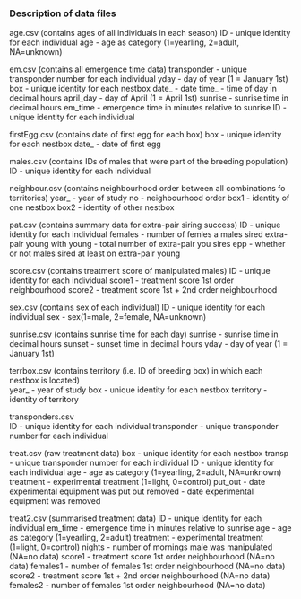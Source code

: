 
### Description of data files

  age.csv (contains ages of all individuals in each season)
    ID  - unique identity for each individual
    age - age as category (1=yearling, 2=adult, NA=unknown)
    
  em.csv (contains all emergence time data)
    transponder - unique transponder number for each individual
    yday        - day of year (1 = January 1st)
    box         - unique identity for each nestbox
    date_       - date
    time_       - time of day in decimal hours
    april_day   - day of April (1 = April 1st)
    sunrise     - sunrise time in decimal hours
    em_time     - emergence time in minutes relative to sunrise
    ID          - unique identity for each individual
    
  firstEgg.csv (contains date of first egg for each box)
    box   - unique identity for each nestbox
    date_ - date of first egg
    
  males.csv (contains IDs of males that were part of the breeding population)
    ID  - unique identity for each individual
  
  neighbour.csv (contains neighbourhood order between all combinations fo territories)
    year_ - year of study
    no    - neighbourhood order
    box1  - identity of one nestbox
    box2  - identity of other nestbox
  
  pat.csv (contains summary data for extra-pair siring success)
    ID      - unique identity for each individual
    females - number of femles a males sired extra-pair young with
    young   - total number of extra-pair you sires
    epp     - whether or not males sired at least on extra-pair young
  
  score.csv (contains treatment score of manipulated males)
    ID      - unique identity for each individual
    score1  - treatment score 1st order neighbourhood
    score2  - treatment score 1st + 2nd order neighbourhood
 
  sex.csv (contains sex of each individual)
    ID  - unique identity for each individual
    sex - sex(1=male, 2=female, NA=unknown)
 
  sunrise.csv (contains sunrise time for each day) 
    sunrise - sunrise time in decimal hours
    sunset  - sunset time in decimal hours
    yday    - day of year (1 = January 1st)
 
  terrbox.csv (contains territory (i.e. ID of breeding box) in which each nestbox is located)   
    year_     - year of study
    box       - unique identity for each nestbox
    territory - identity of territory
 
  transponders.csv  
    ID          - unique identity for each individual
    transponder - unique transponder number for each individual
 
  treat.csv (raw treatment data)
    box       - unique identity for each nestbox
    transp    - unique transponder number for each individual
    ID        - unique identity for each individual
    age       - age as category (1=yearling, 2=adult, NA=unknown)
    treatment - experimental treatment (1=light, 0=control)
    put_out   - date experimental equipment was put out
    removed   - date experimental equipment was removed
 
  treat2.csv (summarised treatment data)
    ID        - unique identity for each individual
    em_time   - emergence time in minutes relative to sunrise
    age       - age as category (1=yearling, 2=adult)
    treatment - experimental treatment (1=light, 0=control)
    nights    - number of mornings male was manipulated (NA=no data)
    score1    - treatment score 1st order neighbourhood (NA=no data)
    females1  - number of females 1st order neighbourhood (NA=no data)
    score2    - treatment score 1st + 2nd order neighbourhood (NA=no data)
    females2  - number of females 1st order neighbourhood (NA=no data)
 
 
 